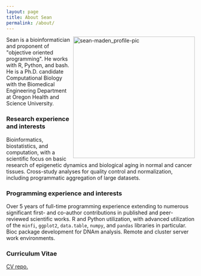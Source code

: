 ```yaml
---
layout: page
title: About Sean
permalink: /about/
---
```

<img src="https://raw.githubusercontent.com/metamaden/metamaden.github.io/master/images/seanmaden_profilepic.jpg" url="https://github.com/metamaden/" alt="sean-maden_profile-pic" width="325" align = "right"/>

Sean is a bioinformatician and proponent of "objective oriented programming". He works with R, Python, and bash. He is a Ph.D. candidate Computational Biology with the Biomedical Engineering Department at Oregon Health and Science University.

### Research experience and interests

Bioinformatics, biostatistics, and computation, with a scientific focus on basic research of epigenetic dynamics and biological aging in normal and cancer tissues. Cross-study analyses for quality control and normalization, including programmatic aggregation of large datasets.

### Programming experience and interests

Over 5 years of full-time programming experience extending to numerous significant first- and co-author contributions in published and peer-reviewed scientific works. R and Python utilization, with advanced utilization of the `minfi`, `ggplot2`, `data.table`, `numpy`, and `pandas` libraries in particular. Bioc package development for DNAm analysis. Remote and cluster server work environments.

### Curriculum Vitae
[CV repo.](https://github.com/metamaden/CV_repo)

